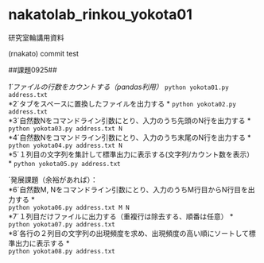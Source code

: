 # nakatolab_rinkou_yokota01
研究室輪講用資料

(rnakato) commit test

##課題0925##

*1´ファイルの行数をカウントする（pandas利用）* 
```python yokota01.py address.txt```   
*2´タブをスペースに置換したファイルを出力する  *
```python yokota02.py address.txt```   
*3´自然数Nをコマンドライン引数にとり、入力のうち先頭のN行を出力する * 
```python yokota03.py address.txt N```   
*4´自然数Nをコマンドライン引数にとり、入力のうち末尾のN行を出力する  *
```python yokota04.py address.txt N```   
*5´１列目の文字列を集計して標準出力に表示する(文字列/カウント数を表示） * 
``` python yokota05.py address.txt ```   

´発展課題（余裕があれば）：  
*6´自然数M, Nをコマンドライン引数にとり、入力のうちM行目からN行目を出力する  *   
```python yokota06.py address.txt M N```   
*7´１列目だけファイルに出力する（重複行は除去する、順番は任意） *   
```python yokota07.py address.txt ```   
*8´各行の２列目の文字列の出現頻度を求め、出現頻度の高い順にソートして標準出力に表示する  *   
```python yokota08.py address.txt ```   
